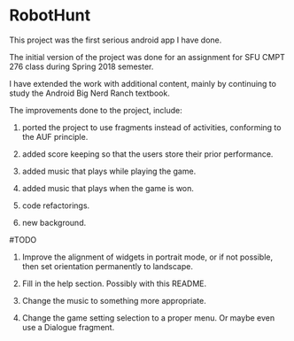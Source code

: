 # RobotHunt

This project was the first serious android app I have done.

The initial version of the project was done for an assignment for SFU CMPT 276 class during Spring 2018 semester.

I have extended the work with additional content, mainly by continuing to study the
Android Big Nerd Ranch textbook.

The improvements done to the project, include:

1) ported the project to use fragments instead of activities, conforming to the AUF principle.

2) added score keeping so that the users store their prior performance.

3) added music that plays while playing the game.

4) added music that plays when the game is won.

5) code refactorings.

6) new background.

#TODO 

1. Improve the alignment of widgets in portrait mode, or if not possible, then set orientation permanently to landscape.

2. Fill in the help section. Possibly with this README.

3. Change the music to something more appropriate.

4. Change the game setting selection to a proper menu. Or maybe even use a Dialogue fragment.
